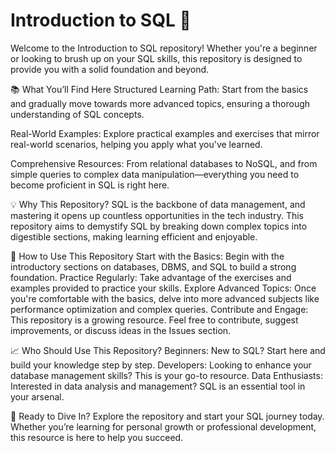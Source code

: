 # Introduction to SQL 🚀
Welcome to the Introduction to SQL repository! Whether you're a beginner or looking to brush up on your SQL skills, this repository is designed to provide you with a solid foundation and beyond.

📚 What You’ll Find Here
Structured Learning Path: Start from the basics and gradually move towards more advanced topics, ensuring a thorough understanding of SQL concepts.

Real-World Examples: Explore practical examples and exercises that mirror real-world scenarios, helping you apply what you've learned.

Comprehensive Resources: From relational databases to NoSQL, and from simple queries to complex data manipulation—everything you need to become proficient in SQL is right here.

💡 Why This Repository?
SQL is the backbone of data management, and mastering it opens up countless opportunities in the tech industry. This repository aims to demystify SQL by breaking down complex topics into digestible sections, making learning efficient and enjoyable.

🌟 How to Use This Repository
Start with the Basics: Begin with the introductory sections on databases, DBMS, and SQL to build a strong foundation.
Practice Regularly: Take advantage of the exercises and examples provided to practice your skills.
Explore Advanced Topics: Once you're comfortable with the basics, delve into more advanced subjects like performance optimization and complex queries.
Contribute and Engage: This repository is a growing resource. Feel free to contribute, suggest improvements, or discuss ideas in the Issues section.

📈 Who Should Use This Repository?
Beginners: New to SQL? Start here and build your knowledge step by step.
Developers: Looking to enhance your database management skills? This is your go-to resource.
Data Enthusiasts: Interested in data analysis and management? SQL is an essential tool in your arsenal.

🚀 Ready to Dive In?
Explore the repository and start your SQL journey today. Whether you’re learning for personal growth or professional development, this resource is here to help you succeed.
